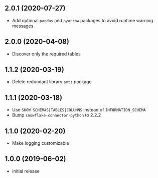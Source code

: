 2.0.1 (2020-07-27)
-------------------

- Add optional `pandas` and `pyarrow` packages to avoid runtime warning messages

2.0.0 (2020-04-08)
-------------------

- Discover only the required tables

1.1.2 (2020-03-19)
-------------------

- Delete redundant library `pytz` package

1.1.1 (2020-03-18)
-------------------

- Use `SHOW SCHEMAS|TABLES|COLUMNS` instead of `INFORMATION_SCHEMA`
- Bump `snowflake-connector-python` to 2.2.2

1.1.0 (2020-02-20)
-------------------

- Make logging customizable

1.0.0 (2019-06-02)
-------------------

- Initial release
